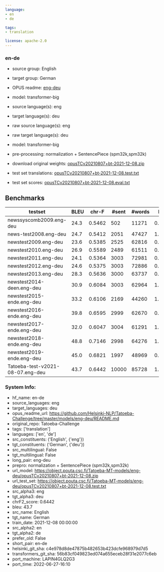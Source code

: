 ```yaml
---
language:
- en
- de

tags:
- translation

license: apache-2.0
---
```

### en-de

* source group: English 
* target group: German 
*  OPUS readme: [eng-deu](https://github.com/Helsinki-NLP/Tatoeba-Challenge/tree/master/models/eng-deu/README.md)

*  model: transformer-big
* source language(s): eng
* target language(s): deu
* raw source language(s): eng
* raw target language(s): deu
* model: transformer-big
* pre-processing: normalization + SentencePiece (spm32k,spm32k)
* download original weights: [opusTCv20210807+bt-2021-12-08.zip](https://object.pouta.csc.fi/Tatoeba-MT-models/eng-deu/opusTCv20210807+bt-2021-12-08.zip)
* test set translations: [opusTCv20210807+bt-2021-12-08.test.txt](https://object.pouta.csc.fi/Tatoeba-MT-models/eng-deu/opusTCv20210807+bt-2021-12-08.test.txt)
* test set scores: [opusTCv20210807+bt-2021-12-08.eval.txt](https://object.pouta.csc.fi/Tatoeba-MT-models/eng-deu/opusTCv20210807+bt-2021-12-08.eval.txt)

## Benchmarks

| testset | BLEU  | chr-F | #sent | #words | BP |
|---------|-------|-------|-------|--------|----|
| newssyscomb2009.eng-deu 	| 24.3 	| 0.5462 	| 502 	| 11271 	| 0.993 |
| news-test2008.eng-deu 	| 24.7 	| 0.5412 	| 2051 	| 47427 	| 1.000 |
| newstest2009.eng-deu 	| 23.6 	| 0.5385 	| 2525 	| 62816 	| 0.999 |
| newstest2010.eng-deu 	| 26.9 	| 0.5589 	| 2489 	| 61511 	| 0.966 |
| newstest2011.eng-deu 	| 24.1 	| 0.5364 	| 3003 	| 72981 	| 0.990 |
| newstest2012.eng-deu 	| 24.6 	| 0.5375 	| 3003 	| 72886 	| 0.972 |
| newstest2013.eng-deu 	| 28.3 	| 0.5636 	| 3000 	| 63737 	| 0.988 |
| newstest2014-deen.eng-deu 	| 30.9 	| 0.6084 	| 3003 	| 62964 	| 1.000 |
| newstest2015-ende.eng-deu 	| 33.2 	| 0.6106 	| 2169 	| 44260 	| 1.000 |
| newstest2016-ende.eng-deu 	| 39.8 	| 0.6595 	| 2999 	| 62670 	| 0.993 |
| newstest2017-ende.eng-deu 	| 32.0 	| 0.6047 	| 3004 	| 61291 	| 1.000 |
| newstest2018-ende.eng-deu 	| 48.8 	| 0.7146 	| 2998 	| 64276 	| 1.000 |
| newstest2019-ende.eng-deu 	| 45.0 	| 0.6821 	| 1997 	| 48969 	| 0.995 |
| Tatoeba-test-v2021-08-07.eng-deu 	| 43.7 	| 0.6442 	| 10000 	| 85728 	| 1.000 |


### System Info: 
- hf_name: en-de
- source_languages: eng
- target_languages: deu
- opus_readme_url: https://github.com/Helsinki-NLP/Tatoeba-Challenge/tree/master/models/eng-deu/README.md
- original_repo: Tatoeba-Challenge
- tags: ['translation']
- languages: ['en', 'de']
- src_constituents: ('English', {'eng'})
- tgt_constituents: ('German', {'deu'})
- src_multilingual: False
- tgt_multilingual: False
- long_pair: eng-deu
- prepro:  normalization + SentencePiece (spm32k,spm32k)
- url_model: https://object.pouta.csc.fi/Tatoeba-MT-models/eng-deu/opusTCv20210807+bt-2021-12-08.zip
- url_test_set: https://object.pouta.csc.fi/Tatoeba-MT-models/eng-deu/opusTCv20210807+bt-2021-12-08.test.txt
- src_alpha3: eng
- tgt_alpha3: deu
- chrF2_score: 0.6442
- bleu: 43.7
- src_name: English
- tgt_name: German
- train_date: 2021-12-08 00:00:00
- src_alpha2: en
- tgt_alpha2: de
- prefer_old: False
- short_pair: en-de
- helsinki_git_sha: c4e978d8de47875b482653b423dcfe968979d7d5
- transformers_git_sha: 56b83cf049823ed074a655eceb28f31e2077c6eb
- port_machine: LAPIN4GLQ2G3
- port_time: 2022-06-27-16:10